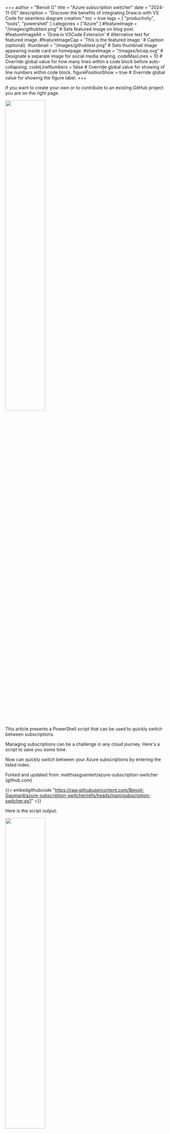 +++
author = "Benoit G"
title = "Azure subscription switcher"
date = "2024-11-05"
description = "Discover the benefits of integrating Draw.io with VS Code for seamless diagram creation."
toc = true
tags = [
    "productivity", "tools", "powershell"
]
categories = ["Azure"
]
#featureImage = "/images/githubtest.png" # Sets featured image on blog post.
#featureImageAlt = 'Draw.io VSCode Extension' # Alternative text for featured image.
#featureImageCap = 'This is the featured image.' # Caption (optional).
thumbnail = "/images/githubtest.png" # Sets thumbnail image appearing inside card on homepage.
#shareImage = "/images/bicep.svg" # Designate a separate image for social media sharing.
codeMaxLines = 10 # Override global value for how many lines within a code block before auto-collapsing.
codeLineNumbers = false # Override global value for showing of line numbers within code block.
figurePositionShow = true # Override global value for showing the figure label.
+++

If you want to create your own or to contribute to an existing GitHub project you are on the right page.
<!--more-->

<img src="/images/githubtest.png" width="50%" height="50%">

This article presents a PowerShell script that can be used to quickly switch between subscriptions.

Managing subscriptions can be a challenge in any cloud journey. Here's a script to save you some time. 

Now can quickly switch between your Azure subscriptions by entering the listed index.

Forked and updated from: matthiasguentert/azure-subscription-switcher (github.com)

{{< embedgithubcode "https://raw.githubusercontent.com/Benoit-Gaumard/azure-subscription-switcher/refs/heads/main/subscription-switcher.ps1" >}}

Here is the script output:

<img src="/images/subscription-switcher/susbcription-switcher-1.png" width="50%" height="50%">

Here is also a version with a user interface (Out-GridView):

{{< embedgithubcode "https://raw.githubusercontent.com/Benoit-Gaumard/azure-subscription-switcher/refs/heads/main/subscription-switcher-with-outgridview.ps1" >}}


Here is the script output:

<img src="/images/subscription-switcher/susbcription-switcher-2.png" width="50%" height="50%">

Enjoy!